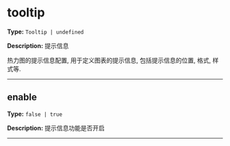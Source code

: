# tooltip

**Type:** `Tooltip | undefined`

**Description:**
提示信息
  
  热力图的提示信息配置, 用于定义图表的提示信息, 包括提示信息的位置, 格式, 样式等.

---


## enable

**Type:** `false | true`

**Description:**
提示信息功能是否开启

---

